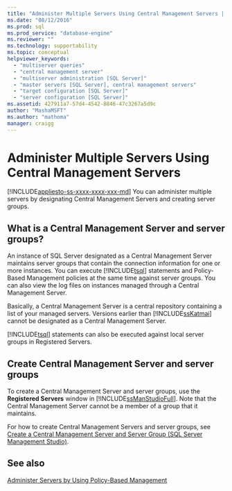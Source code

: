 ```yaml
---
title: "Administer Multiple Servers Using Central Management Servers | Microsoft Docs"
ms.date: "08/12/2016"
ms.prod: sql
ms.prod_service: "database-engine"
ms.reviewer: ""
ms.technology: supportability
ms.topic: conceptual
helpviewer_keywords: 
  - "multiserver queries"
  - "central management server"
  - "multiserver administration [SQL Server]"
  - "master servers [SQL Server], central management servers"
  - "target configuration [SQL Server]"
  - "server configuration [SQL Server]"
ms.assetid: 427911a7-57d4-4542-8846-47c3267a5d9c
author: "MashaMSFT"
ms.author: "mathoma"
manager: craigg
---
```

# Administer Multiple Servers Using Central Management Servers
[!INCLUDE[appliesto-ss-xxxx-xxxx-xxx-md](../includes/appliesto-ss-xxxx-xxxx-xxx-md.md)]
  You can administer multiple servers by designating Central Management Servers and creating server groups.  
  
## What is a Central Management Server and server groups?  
 An instance of SQL Server designated as a Central Management Server maintains server groups that contain the connection information for one or more instances. You can execute [!INCLUDE[tsql](../includes/tsql-md.md)] statements and Policy-Based Management policies at the same time against server groups. You can also view the log files on instances managed through a Central Management Server. 
 
 Basically, a Central Management Server is a central repository containing a list of your managed servers. Versions earlier than [!INCLUDE[ssKatmai](../includes/sskatmai-md.md)] cannot be designated as a Central Management Server.  
  
 [!INCLUDE[tsql](../includes/tsql-md.md)] statements can also be executed against local server groups in Registered Servers.  
  
## Create Central Management Server and server groups 
 To create a Central Management Server and server groups, use the **Registered Servers** window in [!INCLUDE[ssManStudioFull](../includes/ssmanstudiofull-md.md)]. Note that the Central Management Server cannot be a member of a group that it maintains. 
 
 For how to create Central Management Servers and server groups, see [Create a Central Management Server and Server Group &#40;SQL Server Management Studio&#41;](../tools/sql-server-management-studio/create-a-central-management-server-and-server-group.md).  
  
## See also  
 [Administer Servers by Using Policy-Based Management](../relational-databases/policy-based-management/administer-servers-by-using-policy-based-management.md)  
  
  
